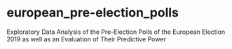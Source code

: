 # european_pre-election_polls
Exploratory Data Analysis of the Pre-Election Polls of the European Election 2019 as well as an Evaluation of Their Predictive Power 
